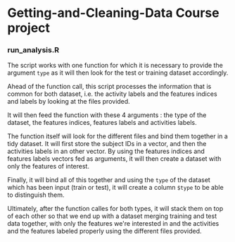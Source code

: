 Getting-and-Cleaning-Data Course project
=========================


### run_analysis.R

The script works with one function for which it is necessary to provide the argument `type` as it will then look for the test or training dataset accordingly.

Ahead of the function call, this script processes the information that is common for both dataset, i.e. the activity labels and the features indices and labels by looking at the files provided.

It will then feed the function with these 4 arguments : the type of the dataset, the features indices, features labels and activities labels.

The function itself will look for the different files and bind them together in a tidy dataset. It will first store the subject IDs in a vector, and then the activities labels in an other vector. By using the features indices and features labels vectors fed as arguments, it will then create a dataset with only the features of interest.

Finally, it will bind all of this together and using the `type` of the dataset which has been input (train or test), it will create a column `$type` to be able to distinguish them.

Ultimately, after the function calles for both types, it will stack them on top of each other so that we end up with a dataset merging training and test data together, with only the features we're interested in and the activities and the features labeled properly using the different files provided.
